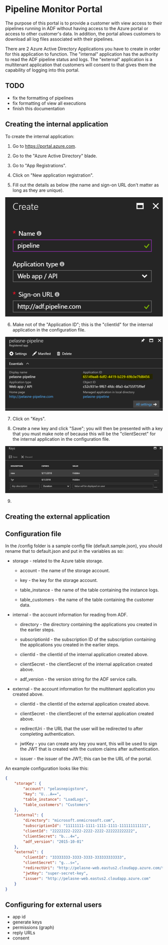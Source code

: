 # Pipeline Monitor Portal

The purpose of this portal is to provide a customer with view access to their pipelines running in ADF without having access to the Azure portal or access to other customer's data. In addition, the portal allows customers to download all log files associated with their pipelines.

There are 2 Azure Active Directory Applications you have to create in order for this application to function. The "internal" application has the authority to read the ADF pipeline status and logs. The "external" application is a multitenant application that customers will consent to that gives them the capability of logging into this portal.

## TODO

* fix the formatting of pipelines
* fix formatting of view all executions
* finish this documentation

## Creating the internal application

To create the internal application:

1. Go to https://portal.azure.com. 

2. Go to the "Azure Active Directory" blade.

3. Go to "App Registrations".

4. Click on "New application registration".

5. Fill out the details as below (the name and sign-on URL don't matter as long as they are unique).

![create-internal-app](docs/create-internal-app.png)

6. Make not of the "Application ID"; this is the "clientId" for the internal application in the configuration file.

![application-id](docs/application-id.png)

7. Click on "Keys".

8. Create a new key and click "Save"; you will then be presented with a key that you must make note of because this will be the "clientSecret" for the internal application in the configuration file.

![create-key](docs/create-key.png)

9. 

## Creating the external application

## Configuration file

In the /config folder is a sample config file (default.sample.json), you should rename that to default.json and put in the variables as so:

* storage - related to the Azure table storage.

  * account - the name of the storage account.

  * key - the key for the storage account.

  * table_instance - the name of the table containing the instance logs.

  * table_customers - the name of the table containing the customer data.

* internal - the account information for reading from ADF.

  * directory - the directory containing the applications you created in the earlier steps.

  * subscriptionId - the subscription ID of the subscription containing the applications you created in the earlier steps.

  * clientId - the clientId of the internal application created above.

  * clientSecret - the clientSecret of the internal application created above.

  * adf_version - the version string for the ADF service calls.

* external - the account information for the multitenant application you created above.

  * clientId - the clientId of the external application created above.

  * clientSecret - the clientSecret of the external application created above.

  * redirectUri - the URL that the user will be redirected to after completing authentication.

  * jwtKey - you can create any key you want, this will be used to sign the JWT that is created with the custom claims after authentication.

  * issuer - the issuer of the JWT; this can be the URL of the portal.

An example configuration looks like this:

```json
{
    "storage": {
        "account": "pelasnepigstore",
        "key": "U...A==",
        "table_instance": "LoadLogs",
        "table_customers": "Customers"
    },
    "internal": {
        "directory": "microsoft.onmicrosoft.com",
        "subscriptionId": "11111111-1111-1111-1111-111111111111",
        "clientId": "22222222-2222-2222-2222-222222222222",
        "clientSecret": "b...4=",
        "adf_version": "2015-10-01"
    },
    "external": {
        "clientId": "33333333-3333-3333-333333333333",
        "clientSecret": "g...s=",
        "redirectUri": "http://pelasne-web.eastus2.cloudapp.azure.com/token",
        "jwtKey": "super-secret-key",
        "issuer": "http://pelasne-web.eastus2.cloudapp.azure.com"
    }
}
```

## Configuring for external users

* app id
* generate keys
* permissions (graph)
* reply URLs
* consent